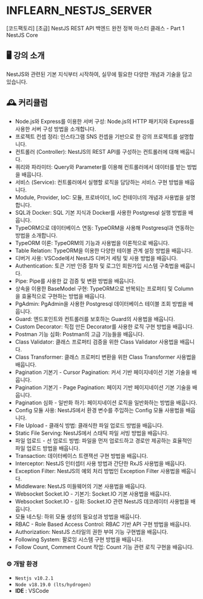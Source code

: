 # INFLEARN_NESTJS_SERVER

[코드팩토리] [초급] NestJS REST API 백엔드 완전 정복 마스터 클래스 - Part 1 NestJS Core

## 🖥️ 강의 소개

NestJS와 관련된 기본 지식부터 시작하여, 실무에 필요한 다양한 개념과 기술을 담고 있습니다.
<br>

## 🕰️ 커리큘럼

- Node.js와 Express를 이용한 서버 구성: Node.js의 HTTP 패키지와 Express를 사용한 서버 구성 방법을 소개합니다.
- 프로젝트 컨셉 정리: 인스타그램 SNS 컨셉을 기반으로 한 강의 프로젝트를 설명합니다.
- 컨트롤러 (Controller): NestJS의 REST API를 구성하는 컨트롤러에 대해 배웁니다.
- 쿼리와 파라미터: Query와 Parameter를 이용해 컨트롤러에서 데이터를 받는 방법을 배웁니다.
- 서비스 (Service): 컨트롤러에서 실행할 로직을 담당하는 서비스 구현 방법을 배웁니다.
- Module, Provider, IoC: 모듈, 프로바이더, IoC 컨테이너의 개념과 사용법을 설명합니다.
- SQL과 Docker: SQL 기본 지식과 Docker를 사용한 Postgresql 실행 방법을 배웁니다.
- TypeORM으로 데이터베이스 연동: TypeORM을 사용해 Postgresql과 연동하는 방법을 소개합니다.
- TypeORM 이론: TypeORM의 기능과 사용법을 이론적으로 배웁니다.
- Table Relation: TypeORM을 이용한 다양한 테이블 관계 설정 방법을 배웁니다.
- 디버거 사용: VSCode에서 NestJS 디버거 세팅 및 사용 방법을 배웁니다.
- Authentication: 토큰 기반 인증 절차 및 로그인 회원가입 시스템 구축법을 배웁니다.
- Pipe: Pipe를 사용한 값 검증 및 변환 방법을 배웁니다.
- 상속을 이용한 BaseModel 구현: TypeORM으로 반복되는 프로퍼티 및 Column을 효율적으로 구현하는 방법을 배웁니다.
- PgAdmin: PgAdmin을 사용한 Postgresql 데이터베이스 테이블 조회 방법을 배웁니다.
- Guard: 엔드포인트와 컨트롤러를 보호하는 Guard의 사용법을 배웁니다.
- Custom Decorator: 직접 만든 Decorator를 사용한 로직 구현 방법을 배웁니다.
- Postman 기능 심화: Postman의 고급 기능들을 배웁니다.
- Class Validator: 클래스 프로퍼티 검증을 위한 Class Validator 사용법을 배웁니다.
- Class Transformer: 클래스 프로퍼티 변환을 위한 Class Transformer 사용법을 배웁니다.
- Pagination 기본기 - Cursor Pagination: 커서 기반 페이지네이션 기본 기술을 배웁니다.
- Pagination 기본기 - Page Pagination: 페이지 기반 페이지네이션 기본 기술을 배웁니다.
- Pagination 심화 - 일반화 하기: 페이지네이션 로직을 일반화하는 방법을 배웁니다.
- Config 모듈 사용: NestJS에서 환경 변수를 주입하는 Config 모듈 사용법을 배웁니다.
- File Upload - 클래식 방법: 클래식한 파일 업로드 방법을 배웁니다.
- Static File Serving: NestJS에서 스태틱 파일 서빙 방법을 배웁니다.
- 파일 업로드 - 선 업로드 방법: 파일을 먼저 업로드하고 경로만 제공하는 효율적인 파일 업로드 방법을 배웁니다.
- Transaction: 데이터베이스 트랜잭션 구현 방법을 배웁니다.
- Interceptor: NestJS 인터셉터 사용 방법과 간단한 RxJS 사용법을 배웁니다.
- Exception Filter: NestJS의 예외 처리 방법인 Exception Filter 사용법을 배웁니다.
- Middleware: NestJS 미들웨어의 기본 사용법을 배웁니다.
- Websocket Socket.IO - 기본기: Socket.IO 기본 사용법을 배웁니다.
- Websocket Socket.IO - 심화: Socket.IO 관련 NestJS 데코레이터 사용법을 배웁니다.
- 모듈 네스팅: 하위 모듈 생성의 필요성과 방법을 배웁니다.
- RBAC - Role Based Access Control: RBAC 기반 API 구현 방법을 배웁니다.
- Authorization: NestJS 스타일의 권한 부여 기능 구현법을 배웁니다.
- Following System: 팔로잉 시스템 구현 방법을 배웁니다.
- Follow Count, Comment Count 작업: Count 기능 관련 로직 구현을 배웁니다.

### ⚙️ 개발 환경

- `Nestjs v10.2.1`
- `Node v18.19.0 (lts/hydrogen)`
- **IDE** : VSCode

